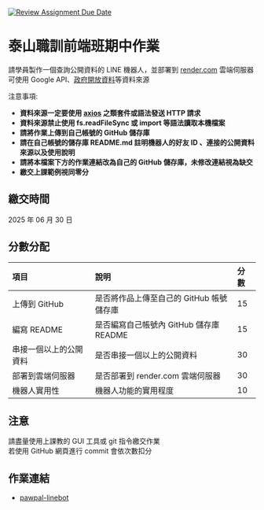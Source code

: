 [![Review Assignment Due Date](https://classroom.github.com/assets/deadline-readme-button-22041afd0340ce965d47ae6ef1cefeee28c7c493a6346c4f15d667ab976d596c.svg)](https://classroom.github.com/a/bKYSj_XK)

# 泰山職訓前端班期中作業

請學員製作⼀個查詢公開資料的 LINE 機器⼈，並部署到 [render.com](https://render.com/) 雲端伺服器  
可使⽤ Google API、[政府開放資料](https://data.gov.tw/)等資料來源

注意事項:

- **資料來源一定要使用 [axios](https://github.com/axios/axios) 之類套件或語法發送 HTTP 請求**
- **資料來源禁止使用 fs.readFileSync 或 import 等語法讀取本機檔案**
- **請將作業上傳到自己帳號的 GitHub 儲存庫**
- **請在自己帳號的儲存庫 README.md 註明機器⼈的好友 ID 、連接的公開資料來源以及使⽤說明**
- **請將本檔案下方的作業連結改為自己的 GitHub 儲存庫，未修改連結視為缺交**
- **繳交上課範例視同零分**

## 繳交時間

2025 年 06 月 30 日

## 分數分配

| 項⽬                   | 說明                                     | 分數 |
| :--------------------- | :--------------------------------------- | :--- |
| 上傳到 GitHub          | 是否將作品上傳⾄自己的 GitHub 帳號儲存庫 | 15   |
| 編寫 README            | 是否編寫自己帳號內 GitHub 儲存庫 README  | 15   |
| 串接⼀個以上的公開資料 | 是否串接⼀個以上的公開資料               | 30   |
| 部署到雲端伺服器       | 是否部署到 render.com 雲端伺服器         | 30   |
| 機器⼈實⽤性           | 機器⼈功能的實⽤程度                     | 10   |

## 注意

請盡量使用上課教的 GUI 工具或 git 指令繳交作業  
若使用 GitHub 網頁進行 commit 會依次數扣分

## 作業連結

- [pawpal-linebot](https://github.com/Ho-67/pawpal-linebot.git)
